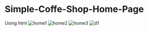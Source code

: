 # Simple-Coffe-Shop-Home-Page
Using html 
![home1](https://user-images.githubusercontent.com/86880920/210699772-eb0d729f-2d7c-4b43-b027-f279f701c053.JPG)
![home2](https://user-images.githubusercontent.com/86880920/210699778-461205ce-62dc-45a1-a875-a908cbc194b9.JPG)
![home3](https://user-images.githubusercontent.com/86880920/210699788-222f43c0-9d54-4312-a914-c6f654b834a5.JPG)
![d1](https://user-images.githubusercontent.com/86880920/210699814-c0c3d85f-0e69-40de-877b-ada2b794e8d9.JPG)
